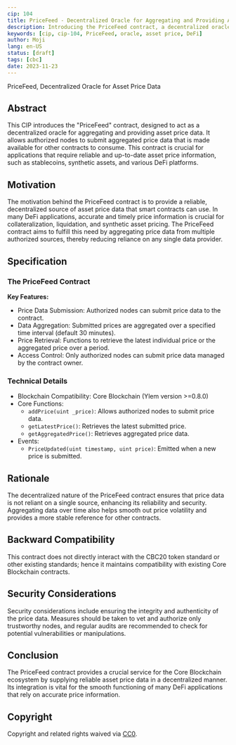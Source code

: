 ```yaml
---
cip: 104
title: PriceFeed - Decentralized Oracle for Aggregating and Providing Asset Price Data
description: Introducing the PriceFeed contract, a decentralized oracle for aggregating and providing asset price data.
keywords: [cip, cip-104, PriceFeed, oracle, asset price, DeFi]
author: Moji
lang: en-US
status: [draft]
tags: [cbc]
date: 2023-11-23
---
```


PriceFeed, Decentralized Oracle for Asset Price Data

<!--truncate-->

## Abstract

This CIP introduces the "PriceFeed" contract, designed to act as a decentralized oracle for aggregating and providing asset price data. It allows authorized nodes to submit aggregated price data that is made available for other contracts to consume. This contract is crucial for applications that require reliable and up-to-date asset price information, such as stablecoins, synthetic assets, and various DeFi platforms.

## Motivation

The motivation behind the PriceFeed contract is to provide a reliable, decentralized source of asset price data that smart contracts can use. In many DeFi applications, accurate and timely price information is crucial for collateralization, liquidation, and synthetic asset pricing. The PriceFeed contract aims to fulfill this need by aggregating price data from multiple authorized sources, thereby reducing reliance on any single data provider.

## Specification

### The PriceFeed Contract

**Key Features:**

- Price Data Submission: Authorized nodes can submit price data to the contract.
- Data Aggregation: Submitted prices are aggregated over a specified time interval (default 30 minutes).
- Price Retrieval: Functions to retrieve the latest individual price or the aggregated price over a period.
- Access Control: Only authorized nodes can submit price data managed by the contract owner.

### Technical Details

- Blockchain Compatibility: Core Blockchain (Ylem version >=0.8.0)
- Core Functions:
  - `addPrice(uint _price)`: Allows authorized nodes to submit price data.
  - `getLatestPrice()`: Retrieves the latest submitted price.
  - `getAggregatedPrice()`: Retrieves aggregated price data.
- Events:
  - `PriceUpdated(uint timestamp, uint price)`: Emitted when a new price is submitted.

## Rationale

The decentralized nature of the PriceFeed contract ensures that price data is not reliant on a single source, enhancing its reliability and security. Aggregating data over time also helps smooth out price volatility and provides a more stable reference for other contracts.

## Backward Compatibility

This contract does not directly interact with the CBC20 token standard or other existing standards; hence it maintains compatibility with existing Core Blockchain contracts.

## Security Considerations

Security considerations include ensuring the integrity and authenticity of the price data. Measures should be taken to vet and authorize only trustworthy nodes, and regular audits are recommended to check for potential vulnerabilities or manipulations.

## Conclusion

The PriceFeed contract provides a crucial service for the Core Blockchain ecosystem by supplying reliable asset price data in a decentralized manner. Its integration is vital for the smooth functioning of many DeFi applications that rely on accurate price information.

## Copyright

Copyright and related rights waived via [CC0](https://creativecommons.org/publicdomain/zero/1.0/).
